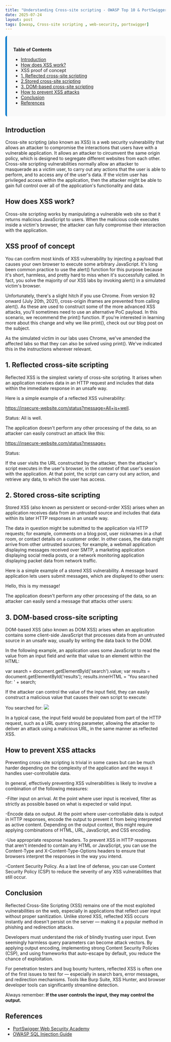 ```yaml
---
title: "Understanding Cross-site scripting - OWASP Top 10 & PortSwigger Labs"
date: 2025-07-24
layout: post
tags: [owasp, Cross-site scripting , web-security, portswigger]
---
```

<div style="background-color: #f9f9f9; padding: 20px; border-left: 5px solid #007acc; border-radius: 6px; margin-bottom: 20px;">

<strong> Table of Contents</strong>

<ul>
  <li><a href="#introduction">Introduction</a></li>
  <li><a href="#how-does-xss-work">How does XSS work?</a></li>
  <li><a href="#xss-proof-of-concept"></a>XSS proof of concept</li>
  <li><a href="#1-Reflected-cross-site-scripting">1. Reflected cross-site scripting</a></li>
  <li><a href="#2-stored-cross-site-scripting">2.Stored cross-site scripting </a></li>
  <li><a href="#3-dom-based-cross-site-scripting">3. DOM-based cross-site scripting</a></li>
  <li><a href="#how-to-prevent-xss-attacks">How to prevent XSS attacks</a></li>
  <li><a href="#conclusion">Conclusion</a></li>
  <li><a href="#references">References</a></li>
</ul>

</div>



## Introduction

Cross-site scripting (also known as XSS) is a web security vulnerability that allows an attacker to compromise the interactions that users have with a vulnerable application. It allows an attacker to circumvent the same origin policy, which is designed to segregate different websites from each other. Cross-site scripting vulnerabilities normally allow an attacker to masquerade as a victim user, to carry out any actions that the user is able to perform, and to access any of the user's data. If the victim user has privileged access within the application, then the attacker might be able to gain full control over all of the application's functionality and data.


## How does XSS work?

Cross-site scripting works by manipulating a vulnerable web site so that it returns malicious JavaScript to users. When the malicious code executes inside a victim's browser, the attacker can fully compromise their interaction with the application.


## XSS proof of concept

You can confirm most kinds of XSS vulnerability by injecting a payload that causes your own browser to execute some arbitrary JavaScript. It's long been common practice to use the alert() function for this purpose because it's short, harmless, and pretty hard to miss when it's successfully called. In fact, you solve the majority of our XSS labs by invoking alert() in a simulated victim's browser.

Unfortunately, there's a slight hitch if you use Chrome. From version 92 onward (July 20th, 2021), cross-origin iframes are prevented from calling alert(). As these are used to construct some of the more advanced XSS attacks, you'll sometimes need to use an alternative PoC payload. In this scenario, we recommend the print() function. If you're interested in learning more about this change and why we like print(), check out our blog post on the subject.

As the simulated victim in our labs uses Chrome, we've amended the affected labs so that they can also be solved using print(). We've indicated this in the instructions wherever relevant.

## 1. Reflected cross-site scripting

Reflected XSS is the simplest variety of cross-site scripting. It arises when an application receives data in an HTTP request and includes that data within the immediate response in an unsafe way.

Here is a simple example of a reflected XSS vulnerability:


https://insecure-website.com/status?message=All+is+well.
<p>Status: All is well.</p>


The application doesn't perform any other processing of the data, so an attacker can easily construct an attack like this:

https://insecure-website.com/status?message=<script>/*+Bad+stuff+here...+*/</script>
<p>Status: <script>/* Bad stuff here... */</script></p>


If the user visits the URL constructed by the attacker, then the attacker's script executes in the user's browser, in the context of that user's session with the application. At that point, the script can carry out any action, and retrieve any data, to which the user has access.

## 2. Stored cross-site scripting

Stored XSS (also known as persistent or second-order XSS) arises when an application receives data from an untrusted source and includes that data within its later HTTP responses in an unsafe way.

The data in question might be submitted to the application via HTTP requests; for example, comments on a blog post, user nicknames in a chat room, or contact details on a customer order. In other cases, the data might arrive from other untrusted sources; for example, a webmail application displaying messages received over SMTP, a marketing application displaying social media posts, or a network monitoring application displaying packet data from network traffic.

Here is a simple example of a stored XSS vulnerability. A message board application lets users submit messages, which are displayed to other users:


<p>Hello, this is my message!</p>

The application doesn't perform any other processing of the data, so an attacker can easily send a message that attacks other users:

<p><script>/* Bad stuff here... */</script></p>

## 3. DOM-based cross-site scripting


DOM-based XSS (also known as DOM XSS) arises when an application contains some client-side JavaScript that processes data from an untrusted source in an unsafe way, usually by writing the data back to the DOM.

In the following example, an application uses some JavaScript to read the value from an input field and write that value to an element within the HTML:

var search = document.getElementById('search').value;
var results = document.getElementById('results');
results.innerHTML = 'You searched for: ' + search;

If the attacker can control the value of the input field, they can easily construct a malicious value that causes their own script to execute:

You searched for: <img src=1 onerror='/* Bad stuff here... */'>


In a typical case, the input field would be populated from part of the HTTP request, such as a URL query string parameter, allowing the attacker to deliver an attack using a malicious URL, in the same manner as reflected XSS.



## How to prevent XSS attacks

Preventing cross-site scripting is trivial in some cases but can be much harder depending on the complexity of the application and the ways it handles user-controllable data.

In general, effectively preventing XSS vulnerabilities is likely to involve a combination of the following measures:

-Filter input on arrival. At the point where user input is received, filter as strictly as possible based on what is expected or valid input.

-Encode data on output. At the point where user-controllable data is output in HTTP responses, encode the output to prevent it from being interpreted as active content. Depending on the output context, this might require applying combinations of HTML, URL, JavaScript, and CSS encoding.

-Use appropriate response headers. To prevent XSS in HTTP responses that aren't intended to contain any HTML or JavaScript, you can use the Content-Type and X-Content-Type-Options headers to ensure that browsers interpret the responses in the way you intend.

-Content Security Policy. As a last line of defense, you can use Content Security Policy (CSP) to reduce the severity of any XSS vulnerabilities that still occur.



## Conclusion

Reflected Cross-Site Scripting (XSS) remains one of the most exploited vulnerabilities on the web, especially in applications that reflect user input without proper sanitization. Unlike stored XSS, reflected XSS occurs instantly and doesn't persist on the server — making it a popular method in phishing and redirection attacks. 

Developers must understand the risk of blindly trusting user input. Even seemingly harmless query parameters can become attack vectors. By applying output encoding, implementing strong Content Security Policies (CSP), and using frameworks that auto-escape by default, you reduce the chance of exploitation.

For penetration testers and bug bounty hunters, reflected XSS is often one of the first issues to test for — especially in search bars, error messages, and redirection mechanisms. Tools like Burp Suite, XSS Hunter, and browser developer tools can significantly streamline detection.

Always remember: **If the user controls the input, they may control the output.**

## References

- [PortSwigger Web Security Academy](https://portswigger.net/web-security/sql-injection)  
- [OWASP SQL Injection Guide](https://owasp.org/www-community/attacks/SQL_Injection)
